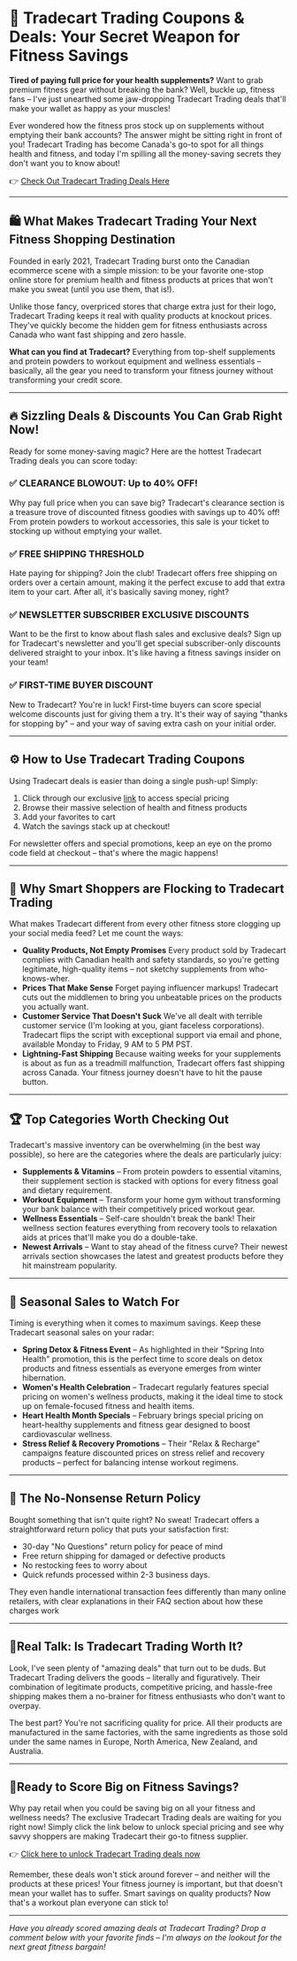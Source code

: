 # 💪 Tradecart Trading Coupons & Deals: Your Secret Weapon for Fitness Savings

**Tired of paying full price for your health supplements?** Want to grab premium fitness gear without breaking the bank? Well, buckle up, fitness fans – I've just unearthed some jaw-dropping Tradecart Trading deals that'll make your wallet as happy as your muscles!

Ever wondered how the fitness pros stock up on supplements without emptying their bank accounts? The answer might be sitting right in front of you! Tradecart Trading has become Canada's go-to spot for all things health and fitness, and today I'm spilling all the money-saving secrets they don't want you to know about!

👉 [Check Out Tradecart Trading Deals Here](https://shareasale.com/r.cfm?b=2555109&u=2799201&m=154768&urllink=&afftrack=)

---

## 🛍️ What Makes Tradecart Trading Your Next Fitness Shopping Destination

Founded in early 2021, Tradecart Trading burst onto the Canadian ecommerce scene with a simple mission: to be your favorite one-stop online store for premium health and fitness products at prices that won't make you sweat (until you use them, that is!).

Unlike those fancy, overpriced stores that charge extra just for their logo, Tradecart Trading keeps it real with quality products at knockout prices. They've quickly become the hidden gem for fitness enthusiasts across Canada who want fast shipping and zero hassle.

**What can you find at Tradecart?** Everything from top-shelf supplements and protein powders to workout equipment and wellness essentials – basically, all the gear you need to transform your fitness journey without transforming your credit score.

---

## 🔥 Sizzling Deals & Discounts You Can Grab Right Now!

Ready for some money-saving magic? Here are the hottest Tradecart Trading deals you can score today:

### ✅ CLEARANCE BLOWOUT: Up to 40% OFF!
Why pay full price when you can save big? Tradecart's clearance section is a treasure trove of discounted fitness goodies with savings up to 40% off! From protein powders to workout accessories, this sale is your ticket to stocking up without emptying your wallet.

### ✅ FREE SHIPPING THRESHOLD
Hate paying for shipping? Join the club! Tradecart offers free shipping on orders over a certain amount, making it the perfect excuse to add that extra item to your cart. After all, it's basically saving money, right?

### ✅ NEWSLETTER SUBSCRIBER EXCLUSIVE DISCOUNTS
Want to be the first to know about flash sales and exclusive deals? Sign up for Tradecart's newsletter and you'll get special subscriber-only discounts delivered straight to your inbox. It's like having a fitness savings insider on your team!

### ✅ FIRST-TIME BUYER DISCOUNT
New to Tradecart? You're in luck! First-time buyers can score special welcome discounts just for giving them a try. It's their way of saying "thanks for stopping by" – and your way of saving extra cash on your initial order.

---

## ⚙️ How to Use Tradecart Trading Coupons

Using Tradecart deals is easier than doing a single push-up! Simply:

1. Click through our exclusive [link](https://shareasale.com/r.cfm?b=2555109&u=2799201&m=154768&urllink=&afftrack=) to access special pricing
2. Browse their massive selection of health and fitness products
3. Add your favorites to cart
4. Watch the savings stack up at checkout!

For newsletter offers and special promotions, keep an eye on the promo code field at checkout – that's where the magic happens!

---

## 💎 Why Smart Shoppers are Flocking to Tradecart Trading

What makes Tradecart different from every other fitness store clogging up your social media feed? Let me count the ways:

- **Quality Products, Not Empty Promises** Every product sold by Tradecart complies with Canadian health and safety standards, so you're getting legitimate, high-quality items – not sketchy supplements from who-knows-wher.  
- **Prices That Make Sense** Forget paying influencer markups! Tradecart cuts out the middlemen to bring you unbeatable prices on the products you actually want.  
- **Customer Service That Doesn't Suck** We've all dealt with terrible customer service (I'm looking at you, giant faceless corporations). Tradecart flips the script with exceptional support via email and phone, available Monday to Friday, 9 AM to 5 PM PST.  
- **Lightning-Fast Shipping** Because waiting weeks for your supplements is about as fun as a treadmill malfunction, Tradecart offers fast shipping across Canada. Your fitness journey doesn't have to hit the pause button.  

---

## 🏆 Top Categories Worth Checking Out

Tradecart's massive inventory can be overwhelming (in the best way possible), so here are the categories where the deals are particularly juicy:

- **Supplements & Vitamins** – From protein powders to essential vitamins, their supplement section is stacked with options for every fitness goal and dietary requirement. 
- **Workout Equipment** – Transform your home gym without transforming your bank balance with their competitively priced workout gear.  
- **Wellness Essentials** – Self-care shouldn't break the bank! Their wellness section features everything from recovery tools to relaxation aids at prices that'll make you do a double-take. 
- **Newest Arrivals** – Want to stay ahead of the fitness curve? Their newest arrivals section showcases the latest and greatest products before they hit mainstream popularity.  

---

## 📅 Seasonal Sales to Watch For

Timing is everything when it comes to maximum savings. Keep these Tradecart seasonal sales on your radar:

- **Spring Detox & Fitness Event** – As highlighted in their "Spring Into Health" promotion, this is the perfect time to score deals on detox products and fitness essentials as everyone emerges from winter hibernation.  
- **Women's Health Celebration** – Tradecart regularly features special pricing on women's wellness products, making it the ideal time to stock up on female-focused fitness and health items.  
- **Heart Health Month Specials** – February brings special pricing on heart-healthy supplements and fitness gear designed to boost cardiovascular wellness.  
- **Stress Relief & Recovery Promotions** – Their "Relax & Recharge" campaigns feature discounted prices on stress relief and recovery products – perfect for balancing intense workout regimens.  

---

## 🔄 The No-Nonsense Return Policy

Bought something that isn't quite right? No sweat! Tradecart offers a straightforward return policy that puts your satisfaction first:

- 30-day "No Questions" return policy for peace of mind  
- Free return shipping for damaged or defective products  
- No restocking fees to worry about  
- Quick refunds processed within 2-3 business days.

They even handle international transaction fees differently than many online retailers, with clear explanations in their FAQ section about how these charges work

---

## 🎯Real Talk: Is Tradecart Trading Worth It?

Look, I've seen plenty of "amazing deals" that turn out to be duds. But Tradecart Trading delivers the goods – literally and figuratively. Their combination of legitimate products, competitive pricing, and hassle-free shipping makes them a no-brainer for fitness enthusiasts who don't want to overpay.

The best part? You're not sacrificing quality for price. All their products are manufactured in the same factories, with the same ingredients as those sold under the same names in Europe, North America, New Zealand, and Australia.

---

## 🚀Ready to Score Big on Fitness Savings?

Why pay retail when you could be saving big on all your fitness and wellness needs? The exclusive Tradecart Trading deals are waiting for you right now! Simply click the link below to unlock special pricing and see why savvy shoppers are making Tradecart their go-to fitness supplier.

👉 [Click here to unlock Tradecart Trading deals now](https://shareasale.com/r.cfm?b=2555109&u=2799201&m=154768&urllink=&afftrack=)  

Remember, these deals won't stick around forever – and neither will the products at these prices! Your fitness journey is important, but that doesn't mean your wallet has to suffer. Smart savings on quality products? Now that's a workout plan everyone can stick to!

---

*Have you already scored amazing deals at Tradecart Trading? Drop a comment below with your favorite finds – I'm always on the lookout for the next great fitness bargain!*
